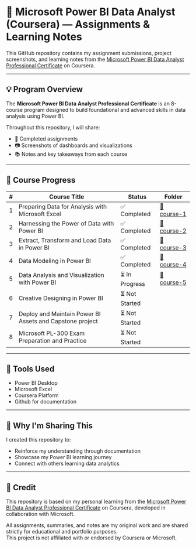 # 🚀 Microsoft Power BI Data Analyst (Coursera) — Assignments & Learning Notes

This GitHub repository contains my assignment submissions, project screenshots, and learning notes from the [Microsoft Power BI Data Analyst Professional Certificate](https://www.coursera.org/professional-certificates/microsoft-power-bi-data-analyst) on Coursera.

---

## 💡 Program Overview

The **Microsoft Power BI Data Analyst Professional Certificate** is an 8-course program designed to build foundational and advanced skills in data analysis using Power BI.

Throughout this repository, I will share:
- 📝 Completed assignments
- 📷 Screenshots of dashboards and visualizations
- 📚 Notes and key takeaways from each course

---

## 💬 Course Progress

| # | Course Title | Status | Folder |
|---|--------------|--------|--------|
| 1 | Preparing Data for Analysis with Microsoft Excel | ✅ Completed |[📁 course-1](./Preparing%20Data%20for%20Analysis%20with%20Microsoft%20Excel)   |
| 2 | Harnessing the Power of Data with Power BI |  ✅ Completed |[📁 course-2](./Harnessing%20the%20Power%20of%20Data%20with%20Power%20BI)  |
| 3 | Extract, Transform and Load Data in Power BI | ✅ Completed | [📁 course-3](./Extract,%20Transform%20and%20Load%20Data%20in%20Power%20BI)  |
| 4 | Data Modeling in Power BI |  ✅ Completed| [📁 course-4](./Data%20Modeling%20in%20Power%20BI)  |
| 5 | Data Analysis and Visualization with Power BI | ⏳ In Progress|  [📁 course-5](./Data%20Analysis%20and%20Visualization%20with%20Power%20BI)  |
| 6 | Creative Designing in Power BI| ⏳ Not Started |  |
| 7 | Deploy and Maintain Power BI Assets and Capstone project| ⏳ Not Started |  |
| 8 | Microsoft PL-300 Exam Preparation and Practice | ⏳ Not Started |  |

---

## 🔧 Tools Used

- Power BI Desktop  
- Microsoft Excel  
- Coursera Platform  
- Github for documentation

---

## 🤝 Why I'm Sharing This

I created this repository to:
- Reinforce my understanding through documentation
- Showcase my Power BI learning journey
- Connect with others learning data analytics

---

## 📍 Credit

This repository is based on my personal learning from the [Microsoft Power BI Data Analyst Professional Certificate](https://www.coursera.org/professional-certificates/microsoft-power-bi-data-analyst) on Coursera, developed in collaboration with Microsoft.

All assignments, summaries, and notes are my original work and are shared strictly for educational and portfolio purposes.  
This project is not affiliated with or endorsed by Coursera or Microsoft.
